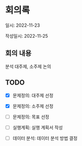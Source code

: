 # 회의록

일시: 2022-11-23

작성일시: 2022-11-25

## 회의 내용

분석 대주제, 소주제 논의

## TODO

- [x] 문제정의: 대주제 선정

- [x] 문제정의: 소주제 선정

- [ ] 문제정의: 목표 선정

- [ ] 실행계획: 실행 계획서 작성

- [ ] 데이터 분석: 데이터 분석 방법 결정
